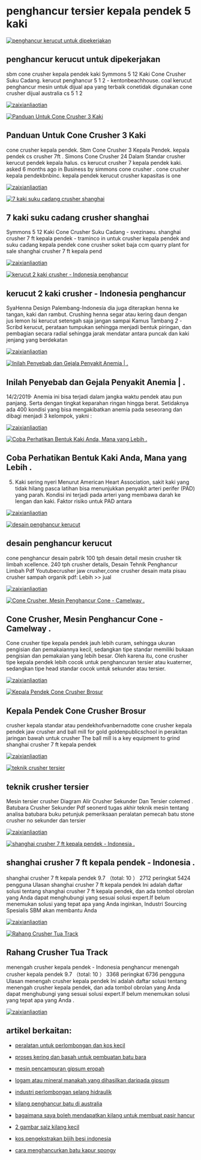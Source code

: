 # penghancur tersier kepala pendek 5 kaki
<a href="https://mnn.zoosnet.net/LR/Chatpre.aspx?id=MNN94995150&p=https://topgrinding.com/" target="_blank">![penghancur kerucut untuk dipekerjakan](https://github.com/technlg/images/blob/main/35.jpg)</a>
## penghancur kerucut untuk dipekerjakan
sbm cone crusher kepala pendek kaki Symmons 5 12 Kaki Cone Crusher Suku Cadang. kerucut penghancur 5 1 2 - kentonbeachhouse. coal kerucut penghancur mesin untuk dijual apa yang terbaik conetidak digunakan cone crusher dijual australia cs 5 1 2
<a href="https://mnn.zoosnet.net/LR/Chatpre.aspx?id=MNN94995150&p=https://topgrinding.com/" target="_blank"><img src="https://github.com/technlg/images/raw/main/chat11.jpg" alt="zaixianliaotian"/></a><a href="//whatsapp.shibangsoft.com/WhatsApp.php" ><img src="https://github.com/technlg/images/raw/main/chat11.png" alt=""></a>
<a href="https://mnn.zoosnet.net/LR/Chatpre.aspx?id=MNN94995150&p=https://topgrinding.com/" target="_blank">![Panduan Untuk Cone Crusher 3 Kaki](https://github.com/technlg/images/blob/main/10.jpg)</a>
## Panduan Untuk Cone Crusher 3 Kaki
cone crusher kepala pendek. Sbm Cone Crusher 3 Kepala Pendek. kepala pendek cs crusher 7ft . Simons Cone Crusher 24 Dalam Standar crusher kerucut pendek kepala halus. cs kerucut crusher 7 kepala pendek kaki. asked 6 months ago in Business by simmons cone crusher . cone crusher kepala pendekbnbinc. kepala pendek kerucut crusher kapasitas is one
<a href="https://mnn.zoosnet.net/LR/Chatpre.aspx?id=MNN94995150&p=https://topgrinding.com/" target="_blank"><img src="https://github.com/technlg/images/raw/main/chat11.jpg" alt="zaixianliaotian"/></a><a href="//whatsapp.shibangsoft.com/WhatsApp.php" ><img src="https://github.com/technlg/images/raw/main/chat11.png" alt=""></a>
<a href="https://mnn.zoosnet.net/LR/Chatpre.aspx?id=MNN94995150&p=https://topgrinding.com/" target="_blank">![7 kaki suku cadang crusher shanghai](https://github.com/technlg/images/blob/main/42.jpg)</a>
## 7 kaki suku cadang crusher shanghai
Symmons 5 12 Kaki Cone Crusher Suku Cadang - svezinaeu. shanghai crusher 7 ft kepala pendek - traminco in untuk crusher kepala pendek and suku cadang kepala pendek cone crusher soket baja ccm quarry plant for sale shanghai crusher 7 ft kepala pend
<a href="https://mnn.zoosnet.net/LR/Chatpre.aspx?id=MNN94995150&p=https://topgrinding.com/" target="_blank"><img src="https://github.com/technlg/images/raw/main/chat11.jpg" alt="zaixianliaotian"/></a><a href="//whatsapp.shibangsoft.com/WhatsApp.php" ><img src="https://github.com/technlg/images/raw/main/chat11.png" alt=""></a>
<a href="https://mnn.zoosnet.net/LR/Chatpre.aspx?id=MNN94995150&p=https://topgrinding.com/" target="_blank">![kerucut 2 kaki crusher - Indonesia penghancur](https://github.com/technlg/images/blob/main/11.jpg)</a>
## kerucut 2 kaki crusher - Indonesia penghancur
SyaHenna Design Palembang-Indonesia dia juga diterapkan henna ke tangan, kaki dan rambut. Crushing henna segar atau kering daun dengan jus lemon  Isi kerucut setengah saja jangan sampai Kamus Tambang _2_ - Scribd kerucut, perataan tumpukan sehingga menjadi bentuk piringan, dan pembagian secara radial sehingga  jarak mendatar antara puncak dan kaki jenjang yang berdekatan
<a href="https://mnn.zoosnet.net/LR/Chatpre.aspx?id=MNN94995150&p=https://topgrinding.com/" target="_blank"><img src="https://github.com/technlg/images/raw/main/chat11.jpg" alt="zaixianliaotian"/></a><a href="//whatsapp.shibangsoft.com/WhatsApp.php" ><img src="https://github.com/technlg/images/raw/main/chat11.png" alt=""></a>
<a href="https://mnn.zoosnet.net/LR/Chatpre.aspx?id=MNN94995150&p=https://topgrinding.com/" target="_blank">![Inilah Penyebab dan Gejala Penyakit Anemia | .](https://github.com/technlg/images/blob/main/20.jpg)</a>
## Inilah Penyebab dan Gejala Penyakit Anemia | .
14/2/2019· Anemia ini bisa terjadi dalam jangka waktu pendek atau pun panjang. Serta dengan tingkat keparahan ringan hingga berat. Setidaknya ada 400 kondisi yang bisa mengakibatkan anemia pada seseorang dan dibagi menjadi 3 kelompok, yakni :
<a href="https://mnn.zoosnet.net/LR/Chatpre.aspx?id=MNN94995150&p=https://topgrinding.com/" target="_blank"><img src="https://github.com/technlg/images/raw/main/chat11.jpg" alt="zaixianliaotian"/></a><a href="//whatsapp.shibangsoft.com/WhatsApp.php" ><img src="https://github.com/technlg/images/raw/main/chat11.png" alt=""></a>
<a href="https://mnn.zoosnet.net/LR/Chatpre.aspx?id=MNN94995150&p=https://topgrinding.com/" target="_blank">![Coba Perhatikan Bentuk Kaki Anda, Mana yang Lebih .](https://github.com/technlg/images/blob/main/3.jpg)</a>
## Coba Perhatikan Bentuk Kaki Anda, Mana yang Lebih .
5. Kaki sering nyeri Menurut American Heart Association, sakit kaki yang tidak hilang pasca latihan bisa menunjukkan penyakit arteri perifer (PAD) yang parah. Kondisi ini terjadi pada arteri yang membawa darah ke lengan dan kaki. Faktor risiko untuk PAD antara
<a href="https://mnn.zoosnet.net/LR/Chatpre.aspx?id=MNN94995150&p=https://topgrinding.com/" target="_blank"><img src="https://github.com/technlg/images/raw/main/chat11.jpg" alt="zaixianliaotian"/></a><a href="//whatsapp.shibangsoft.com/WhatsApp.php" ><img src="https://github.com/technlg/images/raw/main/chat11.png" alt=""></a>
<a href="https://mnn.zoosnet.net/LR/Chatpre.aspx?id=MNN94995150&p=https://topgrinding.com/" target="_blank">![desain penghancur kerucut](https://github.com/technlg/images/blob/main/28.jpg)</a>
## desain penghancur kerucut
cone penghancur desain pabrik 100 tph desain detail mesin crusher tik limbah xcellence. 240 tph crusher details, Desain Tehnik Penghancur Limbah Pdf Youtubecrusher jaw crusher,cone crusher desain mata pisau crusher sampah organik pdf: Lebih >> jual 
<a href="https://mnn.zoosnet.net/LR/Chatpre.aspx?id=MNN94995150&p=https://topgrinding.com/" target="_blank"><img src="https://github.com/technlg/images/raw/main/chat11.jpg" alt="zaixianliaotian"/></a><a href="//whatsapp.shibangsoft.com/WhatsApp.php" ><img src="https://github.com/technlg/images/raw/main/chat11.png" alt=""></a>
<a href="https://mnn.zoosnet.net/LR/Chatpre.aspx?id=MNN94995150&p=https://topgrinding.com/" target="_blank">![Cone Crusher, Mesin Penghancur Cone - Camelway .](https://github.com/technlg/images/blob/main/38.jpg)</a>
## Cone Crusher, Mesin Penghancur Cone - Camelway .
Cone crusher tipe kepala pendek jauh lebih curam, sehingga ukuran pengisian dan pemakaiannya kecil, sedangkan tipe standar memiliki bukaan pengisian dan pemakaian yang lebih besar. Oleh karena itu, cone crusher tipe kepala pendek lebih cocok untuk penghancuran tersier atau kuaterner, sedangkan tipe head standar cocok untuk sekunder atau tersier.
<a href="https://mnn.zoosnet.net/LR/Chatpre.aspx?id=MNN94995150&p=https://topgrinding.com/" target="_blank"><img src="https://github.com/technlg/images/raw/main/chat11.jpg" alt="zaixianliaotian"/></a><a href="//whatsapp.shibangsoft.com/WhatsApp.php" ><img src="https://github.com/technlg/images/raw/main/chat11.png" alt=""></a>
<a href="https://mnn.zoosnet.net/LR/Chatpre.aspx?id=MNN94995150&p=https://topgrinding.com/" target="_blank">![Kepala Pendek Cone Crusher Brosur](https://github.com/technlg/images/blob/main/8.jpg)</a>
## Kepala Pendek Cone Crusher Brosur
crusher kepala standar atau pendekhofvanbernadotte cone crusher kepala pendek jaw crusher and ball mill for gold goldenpublicschool in perakitan jaringan bawah untuk crusher The ball mill is a key equipment to grind shanghai crusher 7 ft kepala pendek 
<a href="https://mnn.zoosnet.net/LR/Chatpre.aspx?id=MNN94995150&p=https://topgrinding.com/" target="_blank"><img src="https://github.com/technlg/images/raw/main/chat11.jpg" alt="zaixianliaotian"/></a><a href="//whatsapp.shibangsoft.com/WhatsApp.php" ><img src="https://github.com/technlg/images/raw/main/chat11.png" alt=""></a>
<a href="https://mnn.zoosnet.net/LR/Chatpre.aspx?id=MNN94995150&p=https://topgrinding.com/" target="_blank">![teknik crusher tersier](https://github.com/technlg/images/blob/main/48.jpg)</a>
## teknik crusher tersier
Mesin tersier crusher Diagram Alir Crusher Sekunder Dan Tersier colemed . Batubara Crusher Sekunder Pdf seonerd tugas akhir teknik mesin tentang analisa batubara buku petunjuk pemeriksaan peralatan pemecah batu stone crusher no sekunder dan tersier
<a href="https://mnn.zoosnet.net/LR/Chatpre.aspx?id=MNN94995150&p=https://topgrinding.com/" target="_blank"><img src="https://github.com/technlg/images/raw/main/chat11.jpg" alt="zaixianliaotian"/></a><a href="//whatsapp.shibangsoft.com/WhatsApp.php" ><img src="https://github.com/technlg/images/raw/main/chat11.png" alt=""></a>
<a href="https://mnn.zoosnet.net/LR/Chatpre.aspx?id=MNN94995150&p=https://topgrinding.com/" target="_blank">![shanghai crusher 7 ft kepala pendek - Indonesia .](https://github.com/technlg/images/blob/main/23.jpg)</a>
## shanghai crusher 7 ft kepala pendek - Indonesia .
shanghai crusher 7 ft kepala pendek 9.7 （total: 10 ） 2712 peringkat 5424 pengguna Ulasan shanghai crusher 7 ft kepala pendek Ini adalah daftar solusi tentang shanghai crusher 7 ft kepala pendek, dan ada tombol obrolan yang Anda dapat menghubungi yang sesuai solusi expert.If belum menemukan solusi yang tepat apa yang Anda inginkan, Industri Sourcing Spesialis SBM akan membantu Anda 
<a href="https://mnn.zoosnet.net/LR/Chatpre.aspx?id=MNN94995150&p=https://topgrinding.com/" target="_blank"><img src="https://github.com/technlg/images/raw/main/chat11.jpg" alt="zaixianliaotian"/></a><a href="//whatsapp.shibangsoft.com/WhatsApp.php" ><img src="https://github.com/technlg/images/raw/main/chat11.png" alt=""></a>
<a href="https://mnn.zoosnet.net/LR/Chatpre.aspx?id=MNN94995150&p=https://topgrinding.com/" target="_blank">![Rahang Crusher Tua Track](https://github.com/technlg/images/blob/main/21.jpg)</a>
## Rahang Crusher Tua Track
menengah crusher kepala pendek - Indonesia penghancur menengah crusher kepala pendek 9.7 （total: 10 ） 3368 peringkat 6736 pengguna Ulasan menengah crusher kepala pendek Ini adalah daftar solusi tentang menengah crusher kepala pendek, dan ada tombol obrolan yang Anda dapat menghubungi yang sesuai solusi expert.If belum menemukan solusi yang tepat apa yang Anda .
<a href="https://mnn.zoosnet.net/LR/Chatpre.aspx?id=MNN94995150&p=https://topgrinding.com/" target="_blank"><img src="https://github.com/technlg/images/raw/main/chat11.jpg" alt="zaixianliaotian"/></a><a href="//whatsapp.shibangsoft.com/WhatsApp.php" ><img src="https://github.com/technlg/images/raw/main/chat11.png" alt=""></a>
## artikel berkaitan:
* [peralatan untuk perlombongan dan kos kecil](peralatan%20untuk%20perlombongan%20dan%20kos%20kecil.md)
* [proses kering dan basah untuk pembuatan batu bara](proses%20kering%20dan%20basah%20untuk%20pembuatan%20batu%20bara.md)
* [mesin pencampuran gipsum eropah](mesin%20pencampuran%20gipsum%20eropah.md)
* [logam atau mineral manakah yang dihasilkan daripada gipsum](logam%20atau%20mineral%20manakah%20yang%20dihasilkan%20daripada%20gipsum.md)
* [industri perlombongan selang hidraulik](industri%20perlombongan%20selang%20hidraulik.md)
* [kilang penghancur batu di australia](kilang%20penghancur%20batu%20di%20australia.md)
* [bagaimana saya boleh mendapatkan kilang untuk membuat pasir hancur](bagaimana%20saya%20boleh%20mendapatkan%20kilang%20untuk%20membuat%20pasir%20hancur.md)
* [2 gambar saiz kilang kecil](2%20gambar%20saiz%20kilang%20kecil.md)
* [kos pengekstrakan bijih besi indonesia](kos%20pengekstrakan%20bijih%20besi%20indonesia.md)
* [cara menghancurkan batu kapur spongy](cara%20menghancurkan%20batu%20kapur%20spongy.md)
